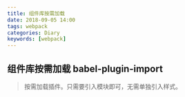 ```yaml
---
title: 组件库按需加载 
date: 2018-09-05 14:00
tags: webpack
categories: Diary
keywords: [webpack]
---
```


## 组件库按需加载 babel-plugin-import
>按需加载插件。只需要引入模块即可，无需单独引入样式。